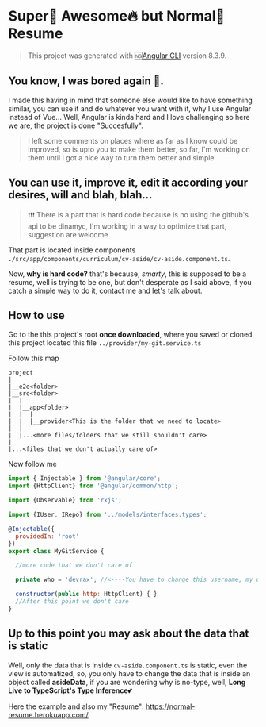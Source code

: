 # Super💪 Awesome🔥 but Normal💩 Resume 

>This project was generated with 🆖[Angular CLI](https://github.com/angular/angular-cli) version 8.3.9.

## You know, I was bored again 👿.

I made this having in mind that someone else would like to have something similar, you can use it and do whatever you want with it, why I use Angular instead of Vue... Well, Angular is kinda hard and I love challenging so here we are, the project is done "Succesfully".

> I left some comments on places where as far as I know could be improved, so is upto you to make them better, so far, I'm working on them until I got a nice way to turn them better and simple

## You can use it, improve it, edit it according your desires, will and blah, blah...

> ❗❗❗ There is a part that is hard code because is no using the github's api to be dinamyc, I'm working in a way to optimize that part, suggestion are welcome 

That part is located inside components `./src/app/components/curriculum/cv-aside/cv-aside.component.ts`.

Now, **why is hard code?** that's because, *smarty*, this is supposed to be a resume, well is trying to be one, but don't desperate as I said above, if you catch a simple way to do it, contact me and let's talk about.

## How to use

Go to the this project's root **once downloaded**, where you saved or cloned this project located this file `../provider/my-git.service.ts`

Follow this map
```shell
project
|
|__e2e<folder>
|__src<folder>
|  |
|  |__app<folder>
|  |  |
|  |  |__provider<This is the folder that we need to locate>
|  |
|  |...<more files/folders that we still shouldn't care>
|
|...<files that we don't actually care of>
```

Now follow me

```javascript
import { Injectable } from '@angular/core';
import {HttpClient} from '@angular/common/http';

import {Observable} from 'rxjs';

import {IUser, IRepo} from '../models/interfaces.types';

@Injectable({
  providedIn: 'root'
})
export class MyGitService {

  //more code that we don't care of

  private who = 'devrax'; //<----You have to change this username, my username and assign yours

  constructor(public http: HttpClient) { }
  //After this point we don't care
}
```

## Up to this point you may ask about the data that is static

Well, only the data that is inside `cv-aside.component.ts` is static, even the view is automatized, so, you only have to change the data that is inside an object called **asideData**, if you are wondering why is no-type, well, **Long Live to TypeScript's Type Inference**💕

Here the example and also my "Resume": https://normal-resume.herokuapp.com/


